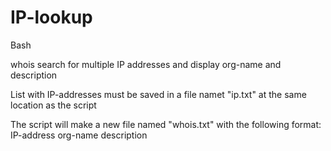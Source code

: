 # IP-lookup
Bash

whois search for multiple IP addresses and display org-name and description

List with IP-addresses must be saved in a file namet "ip.txt" at the same location as the script

The script will make a new file named "whois.txt" with the following format:
IP-address org-name description
